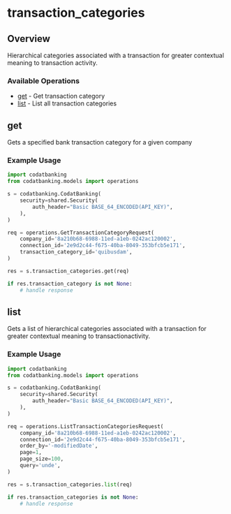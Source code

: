 # transaction_categories

## Overview

Hierarchical categories associated with a transaction for greater contextual meaning to transaction activity.

### Available Operations

* [get](#get) - Get transaction category
* [list](#list) - List all transaction categories

## get

Gets a specified bank transaction category for a given company

### Example Usage

```python
import codatbanking
from codatbanking.models import operations

s = codatbanking.CodatBanking(
    security=shared.Security(
        auth_header="Basic BASE_64_ENCODED(API_KEY)",
    ),
)

req = operations.GetTransactionCategoryRequest(
    company_id='8a210b68-6988-11ed-a1eb-0242ac120002',
    connection_id='2e9d2c44-f675-40ba-8049-353bfcb5e171',
    transaction_category_id='quibusdam',
)

res = s.transaction_categories.get(req)

if res.transaction_category is not None:
    # handle response
```

## list

Gets a list of hierarchical categories associated with a transaction for greater contextual meaning to transactionactivity.

### Example Usage

```python
import codatbanking
from codatbanking.models import operations

s = codatbanking.CodatBanking(
    security=shared.Security(
        auth_header="Basic BASE_64_ENCODED(API_KEY)",
    ),
)

req = operations.ListTransactionCategoriesRequest(
    company_id='8a210b68-6988-11ed-a1eb-0242ac120002',
    connection_id='2e9d2c44-f675-40ba-8049-353bfcb5e171',
    order_by='-modifiedDate',
    page=1,
    page_size=100,
    query='unde',
)

res = s.transaction_categories.list(req)

if res.transaction_categories is not None:
    # handle response
```
